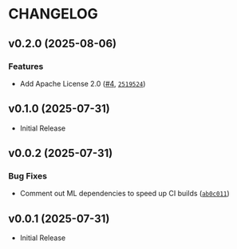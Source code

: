 # CHANGELOG

<!-- version list -->

## v0.2.0 (2025-08-06)

### Features

- Add Apache License 2.0 ([#4](https://github.com/ai-enhanced-engineer/ai-assistant-roles/pull/4),
  [`2519524`](https://github.com/ai-enhanced-engineer/ai-assistant-roles/commit/2519524b25f152f3ad485c806636bbfd1fb239ca))


## v0.1.0 (2025-07-31)

- Initial Release

## v0.0.2 (2025-07-31)

### Bug Fixes

- Comment out ML dependencies to speed up CI builds
  ([`ab0c011`](https://github.com/ai-enhanced-engineer/ai-assistant-roles/commit/ab0c0114d70f745460f532603a4cd90a52d9f00d))


## v0.0.1 (2025-07-31)

- Initial Release
